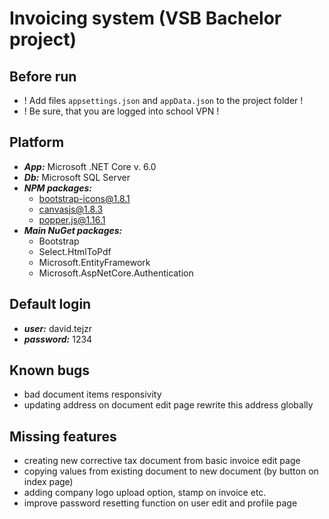 # Invoicing system (VSB Bachelor project)

## Before run
- ! Add files ```appsettings.json``` and ```appData.json``` to the project folder !
- ! Be sure, that you are logged into school VPN !

## Platform
- ***App:*** Microsoft .NET Core v. 6.0
- ***Db:*** Microsoft SQL Server
- ***NPM packages:***
  - bootstrap-icons@1.8.1
  - canvasjs@1.8.3
  - popper.js@1.16.1
- ***Main NuGet packages:***
  - Bootstrap
  - Select.HtmlToPdf
  - Microsoft.EntityFramework
  - Microsoft.AspNetCore.Authentication

## Default login
- ***user:*** david.tejzr
- ***password:*** 1234

## Known bugs
- bad document items responsivity
- updating address on document edit page rewrite this address globally

## Missing features
- creating new corrective tax document from basic invoice edit page
- copying values from existing document to new document (by button on index page)
- adding company logo upload option, stamp on invoice etc.
- improve password resetting function on user edit and profile page
